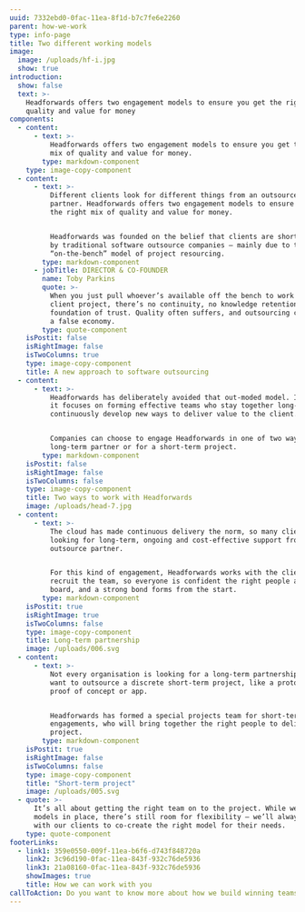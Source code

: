 ```yaml
---
uuid: 7332ebd0-0fac-11ea-8f1d-b7c7fe6e2260
parent: how-we-work
type: info-page
title: Two different working models
image:
  image: /uploads/hf-i.jpg
  show: true
introduction:
  show: false
  text: >-
    Headforwards offers two engagement models to ensure you get the right mix of
    quality and value for money
components:
  - content:
      - text: >-
          Headforwards offers two engagement models to ensure you get the right
          mix of quality and value for money.
        type: markdown-component
    type: image-copy-component
  - content:
      - text: >-
          Different clients look for different things from an outsource software
          partner. Headforwards offers two engagement models to ensure you get
          the right mix of quality and value for money. 


          Headforwards was founded on the belief that clients are short-changed
          by traditional software outsource companies – mainly due to the
          “on-the-bench” model of project resourcing.
        type: markdown-component
      - jobTitle: DIRECTOR & CO-FOUNDER
        name: Toby Parkins
        quote: >-
          When you just pull whoever’s available off the bench to work on a
          client project, there’s no continuity, no knowledge retention, and no
          foundation of trust. Quality often suffers, and outsourcing can become
          a false economy.
        type: quote-component
    isPostit: false
    isRightImage: false
    isTwoColumns: true
    type: image-copy-component
    title: A new approach to software outsourcing
  - content:
      - text: >-
          Headforwards has deliberately avoided that out-moded model. Instead,
          it focuses on forming effective teams who stay together long-term and
          continuously develop new ways to deliver value to the client.


          Companies can choose to engage Headforwards in one of two ways: as a
          long-term partner or for a short-term project.
        type: markdown-component
    isPostit: false
    isRightImage: false
    isTwoColumns: false
    type: image-copy-component
    title: Two ways to work with Headforwards
    image: /uploads/head-7.jpg
  - content:
      - text: >-
          The cloud has made continuous delivery the norm, so many clients are
          looking for long-term, ongoing and cost-effective support from their
          outsource partner. 


          For this kind of engagement, Headforwards works with the client to
          recruit the team, so everyone is confident the right people are on
          board, and a strong bond forms from the start.
        type: markdown-component
    isPostit: true
    isRightImage: true
    isTwoColumns: false
    type: image-copy-component
    title: Long-term partnership
    image: /uploads/006.svg
  - content:
      - text: >-
          Not every organisation is looking for a long-term partnership. Some
          want to outsource a discrete short-term project, like a prototype,
          proof of concept or app. 


          Headforwards has formed a special projects team for short-term
          engagements, who will bring together the right people to deliver each
          project.
        type: markdown-component
    isPostit: true
    isRightImage: false
    isTwoColumns: false
    type: image-copy-component
    title: "Short-term project"
    image: /uploads/005.svg
  - quote: >-
      It’s all about getting the right team on to the project. While we have two
      models in place, there’s still room for flexibility – we’ll always work
      with our clients to co-create the right model for their needs.
    type: quote-component
footerLinks:
  - link1: 359e0550-009f-11ea-b6f6-d743f848720a
    link2: 3c96d190-0fac-11ea-843f-932c76de5936
    link3: 21a08160-0fac-11ea-843f-932c76de5936
    showImages: true
    title: How we can work with you
callToAction: Do you want to know more about how we build winning teams?
---
```

